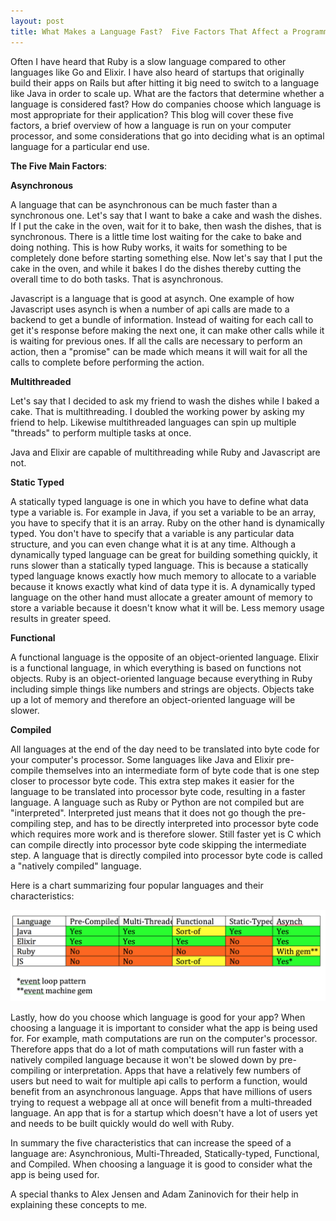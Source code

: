 ```yaml
---
layout: post
title: What Makes a Language Fast?  Five Factors That Affect a Programming Language's Speed
---
```


Often I have heard that Ruby is a slow language compared to other languages like Go and Elixir.  I have also heard of startups that originally build their apps on Rails but after hitting it big need to switch to a language like Java in order to scale up.  What are the factors that determine whether a language is considered fast?  How do companies choose which language is most appropriate for their application?  This blog will cover these five factors, a brief overview of how a language is run on your computer processor, and some considerations that go into deciding what is an optimal language for a particular end use.

__The Five Main Factors__:

__Asynchronous__

A language that can be asynchronous can be much faster than a synchronous one.  Let's say that I want to bake a cake and wash the dishes.  If I put the cake in the oven, wait for it to bake, then wash the dishes, that is synchronous.  There is a little time lost waiting for the cake to bake and doing nothing.  This is how Ruby works, it waits for something to be completely done before starting something else.  Now let's say that I put the cake in the oven, and while it bakes I do the dishes thereby cutting the overall time to do both tasks.  That is asynchronous.

Javascript is a language that is good at asynch.  One example of how Javascript uses asynch is when a number of api calls are made to a backend to get a bundle of information.  Instead of waiting for each call to get it's response before making the next one, it can make other calls while it is waiting for previous ones.  If all the calls are necessary to perform an action, then a "promise" can be made which means it will wait for all the calls to complete before performing the action.

__Multithreaded__

Let's say that I decided to ask my friend to wash the dishes while I baked a cake.  That is multithreading.  I doubled the working power by asking my friend to help.  Likewise multithreaded languages can spin up multiple "threads" to perform multiple tasks at once.

Java and Elixir are capable of multithreading while Ruby and Javascript are not.

__Static Typed__

A statically typed language is one in which you have to define what data type a variable is.  For example in Java, if you set a variable to be an array, you have to specify that it is an array.  Ruby on the other hand is dynamically typed.  You don't have to specify that a variable is any particular data structure, and you can even change what it is at any time.  Although a dynamically typed language can be great for building something quickly, it runs slower than a statically typed language.  This is because a statically typed language knows exactly how much memory to allocate to a variable because it knows exactly what kind of data type it is.  A dynamically typed language on the other hand must allocate a greater amount of memory to store a variable because it doesn't know what it will be.  Less memory usage results in greater speed.

__Functional__

A functional language is the opposite of an object-oriented language.  Elixir is a functional language, in which everything is based on functions not objects.  Ruby is an object-oriented language because everything in Ruby including simple things like numbers and strings are objects.  Objects take up a lot of memory and therefore an object-oriented language will be slower.

__Compiled__

All languages at the end of the day need to be translated into byte code for your computer's processor.  Some languages like Java and Elixir pre-compile themselves into an intermediate form of byte code that is one step closer to processor byte code.  This extra step makes it easier for the language to be translated into processor byte code, resulting in a faster language.  A language such as Ruby or Python are not compiled but are "interpreted".  Interpreted just means that it does not go though the pre-compiling step, and has to be directly interpreted into processor byte code which requires more work and is therefore slower.  Still faster yet is C which can compile directly into processor byte code skipping the intermediate step.  A language that is directly compiled into processor byte code is called a "natively compiled" language.

Here is a chart summarizing four popular languages and their characteristics:

![Chart](./public/chart.png)

Lastly, how do you choose which language is good for your app?  When choosing a language it is important to consider what the app is being used for.  For example, math computations are run on the computer's processor.  Therefore apps that do a lot of math computations will run faster with a natively compiled language because it won't be slowed down by pre-compiling or interpretation.  Apps that have a relatively few numbers of users but need to wait for multiple api calls to perform a function, would benefit from an asynchronous language.  Apps that have millions of users trying to request a webpage all at once will benefit from a multi-threaded language.  An app that is for a startup which doesn't have a lot of users yet and needs to be built quickly would do well with Ruby.

In summary the five characteristics that can increase the speed of a language are: Asynchronious, Multi-Threaded, Statically-typed, Functional, and Compiled.  When choosing a language it is good to consider what the app is being used for.

A special thanks to Alex Jensen and Adam Zaninovich for their help in explaining these concepts to me.
